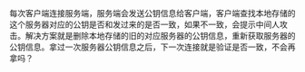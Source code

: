 每次客户端连接服务端，服务端会发送公钥信息给客户端，客户端查找本地存储的这个服务器对应的公钥是否和发过来的是否一致，如果不一致，会提示中间人攻击。解决方案就是删除本地存储的旧的对应服务器的公钥信息，重新获取服务器的公钥信息。拿过一次服务器公钥信息之后，下一次连接就是验证是否一致，不会再拿吗？